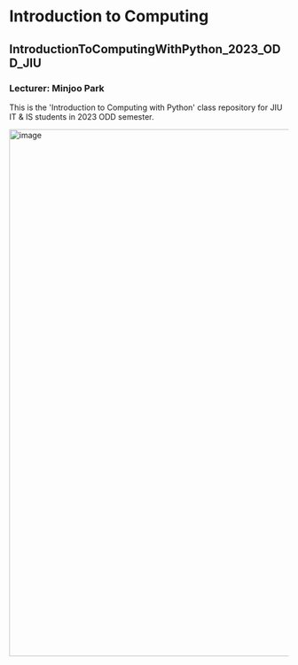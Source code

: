 # Introduction to Computing
## IntroductionToComputingWithPython_2023_ODD_JIU
### Lecturer: Minjoo Park
This is the 'Introduction to Computing with Python' class repository for JIU IT &amp; IS students in 2023 ODD semester.

<img width="951" alt="image" src="https://github.com/Park-Minjoo/IntroductionToComputingWithPython_2023_ODD_JIU/assets/61863242/c2b5d5ac-7008-4a07-aece-725936175cb9">
